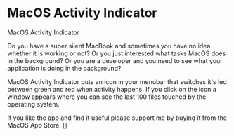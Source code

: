 # MacOS Activity Indicator

MacOS Activity Indicator

Do you have a super silent MacBook and sometimes you have no idea whether it is working or not? 
Or you just interested what tasks MacOS does in the background? 
Or you are a developer and you need to see what your application is doing in the background?

MacOS Activity Indicator puts an icon in your menubar that switches it's led between green and red when activity happens. 
If you click on the icon a window appears where you can see the last 100 files touched by the operating system.

If you like the app and find it useful please support me by buying it from the MacOS App Store. [] 
